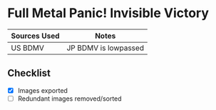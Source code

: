 # Full Metal Panic! Invisible Victory

| Sources Used | Notes                |
| ------------ | -------------------- |
| US BDMV      | JP BDMV is lowpassed |

## Checklist

-   [x] Images exported
-   [ ] Redundant images removed/sorted
